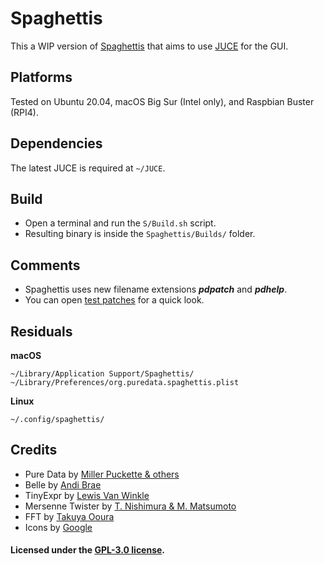 
# Spaghettis

This a WIP version of [Spaghettis](https://github.com/Spaghettis/Spaghettis) that aims to use [JUCE](https://github.com/juce-framework/JUCE) for the GUI.

## Platforms

Tested on Ubuntu 20.04, macOS Big Sur (Intel only), and Raspbian Buster (RPI4).
        
## Dependencies

The latest JUCE is required at `~/JUCE`.

## Build

- Open a terminal and run the `S/Build.sh` script.
- Resulting binary is inside the `Spaghettis/Builds/` folder.

## Comments

- Spaghettis uses new filename extensions ***pdpatch*** and ***pdhelp***.
- You can open [test patches](https://github.com/nicolasdanet/S/tree/master/Spaghettis/Modules/T/stuff) for a quick look.

## Residuals

**macOS**

    ~/Library/Application Support/Spaghettis/
    ~/Library/Preferences/org.puredata.spaghettis.plist

**Linux**

    ~/.config/spaghettis/

## Credits

- Pure Data by [Miller Puckette & others](http://msp.ucsd.edu/Software/pd-README.txt)
- Belle by [Andi Brae](https://github.com/andibrae/belle)
- TinyExpr by [Lewis Van Winkle](https://github.com/codeplea/tinyexpr)
- Mersenne Twister by [T. Nishimura & M. Matsumoto](http://www.math.sci.hiroshima-u.ac.jp/~m-mat)
- FFT by [Takuya Ooura](http://www.kurims.kyoto-u.ac.jp/~ooura/fft.html)
- Icons by [Google](https://github.com/google/material-design-icons)

#### Licensed  under the [GPL-3.0 license](https://opensource.org/licenses/GPL-3.0).
